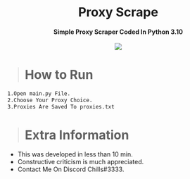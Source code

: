 <h1 align="center">Proxy Scrape</h1>

<p align='center'>
    <b>Simple Proxy Scraper Coded In Python 3.10</b><br>
    <br>
  <img src='https://cdn.discordapp.com/attachments/852774623074189322/954243629164150794/unknown.png'>
</p>

> # How to Run
```sh
1.Open main.py File.
2.Choose Your Proxy Choice.
3.Proxies Are Saved To proxies.txt
``` 
> # Extra Information
* This was developed in less than 10 min.
* Constructive criticism is much appreciated.
* Contact Me On Discord Chills#3333.
